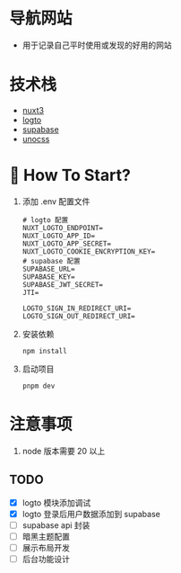 # 导航网站
 - 用于记录自己平时使用或发现的好用的网站

# 技术栈
 - [nuxt3](https://nuxt.com/)
 - [logto](https://logto.io/)
 - [supabase](https://supabase.com/)
 - [unocss](https://unocss.dev/)

# 🚀 How To Start?
<!-- The mentioned operations below are based on the root directory of the current project, please be attentive to ensure there are no errors! -->
1. 添加 .env 配置文件
	```shell
	# logto 配置
	NUXT_LOGTO_ENDPOINT=
	NUXT_LOGTO_APP_ID=
	NUXT_LOGTO_APP_SECRET=
	NUXT_LOGTO_COOKIE_ENCRYPTION_KEY=
	# supabase 配置
	SUPABASE_URL=
	SUPABASE_KEY=
	SUPABASE_JWT_SECRET=
	JTI=

	LOGTO_SIGN_IN_REDIRECT_URI= 
	LOGTO_SIGN_OUT_REDIRECT_URI=
	
	```
2. 安装依赖
   ```shell
   npm install
   ```
3. 启动项目
   ```shell
   pnpm dev
   ```
# 注意事项
1. node 版本需要 20 以上

## TODO

- [X] logto 模块添加调试
- [x] logto 登录后用户数据添加到 supabase
- [ ] supabase api 封装
- [ ] 暗黑主题配置
- [ ] 展示布局开发
- [ ] 后台功能设计